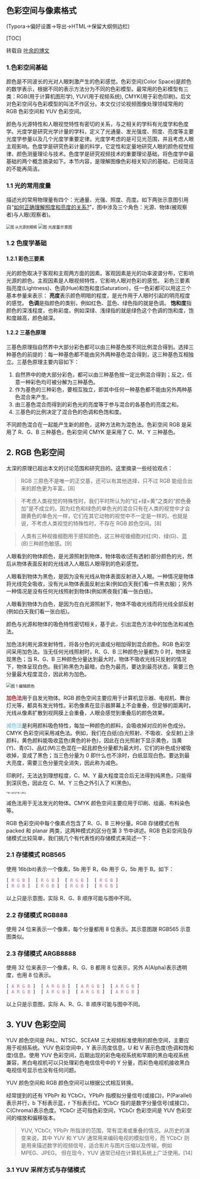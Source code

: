 ## 色彩空间与像素格式

(Typora→偏好设置→导出→HTML→保留大纲侧边栏)

[TOC]

转载自 [叶余的博文](https://www.cnblogs.com/leisure_chn/p/10290575.html)

### 1.色彩空间基础

颜色是不同波长的光对人眼刺激产生的色彩感觉。色彩空间(Color Space)是颜色的数学表示，根据不同的表示方法分为不同的色彩模型。最常用的色彩模型有三类：RGB(用于计算机图形学), YUV(用于视频系统), CMYK(用于彩色印刷)。后文对色彩空间与色彩模型的叫法不作区分。本文仅讨论视频图像处理领域常用的 RGB 色彩空间和 YUV 色彩空间。

颜色与光源特性和人眼视觉特性有密切的关系，与之相关的学科有光度学和色度学。光度学是研究光学计量的学科，定义了光通量、发光强度、照度、亮度等主要光度学参量以及几个光度学重要定律。光度学考虑的是可见光范围，并且考虑人眼主观影响。色度学是研究色彩计量的科学，它定性和定量地研究人眼的颜色视觉规律、颜色测量理论与技术。色度学是研究视频技术的重要理论基础，将色度学中最基础的两个概念摘录如下。本节内容，是理解图像色彩相关知识的基础，已经简洁的不能再简洁。

### 1.1 光的常用度量

描述光的常用物理量有四个：光通量、光强、照度、亮度。如下两张示意图引用自“[如何正确理解照度和亮度的关系?](https://zhuanlan.zhihu.com/p/53136784)”，图中涉及三个角色：光源、物体(被观察者)与人眼(观察者)。

<img src="https://pic2.zhimg.com/80/v2-26d3788c58a770c4e28dd4bcffdc3dfd_hd.jpg" alt="图 从光源到眼睛" style="zoom:70%;" />

<img src="https://pic4.zhimg.com/v2-445239721c6038906a3c30df40282f11_1200x500.jpg" alt="图 光度量示意图" style="zoom:77%;" />

### 1.2 色度学基础

#### 1.2.1 彩色三要素

光的颜色取决于客观和主观两方面的因素。客观因素是光的功率波谱分布，它影响光源的颜色。主观因素是人眼视频特性，它影响人眼对色彩的感觉。 彩色三要素指亮度(Lightness)、色调(Hue)和饱和度(Saturation)，任一色彩都可以用这三个基本参量来表示：
**亮度**表示颜色明暗的程度，是光作用于人眼时引起的明亮程度的感觉。
**色调**是指颜色的类别，例如红色、蓝色、绿色指的就是色调。
**饱和度**指颜色的深浅程度，也称彩度。例如深绿、浅绿指的就是绿色这个色调的饱和度，饱和度越高，颜色越深。

#### 1.2.2 三基色原理

三基色原理指自然界中大部分彩色都可以由三种基色按不同比例混合得到。选择三种基色的前提的：每一种基色都不能由另外两种基色混合得到，这三种基色互相独立。三基色原理主要内容如下：

1. 自然界中的绝大部分彩色，都可以由三种基色按一定比例混合得到；反之，任意一种彩色均可被分解为三种基色。
2. 作为基色的三种彩色，要相互独立，即其中任何一种基色都不能由另外两种基色混合来产生。
3. 由三基色混合而得到的彩色光的亮度等于参与混合的各基色的亮度之和。
4. 三基色的比例决定了混合色的色调和色饱和度。

不同颜色混合在一起能产生新的颜色，这种方法称为混色法。色彩空间 RGB 是采用了 R、G、B 三种基色，色彩空间 CMYK 是采用了 C、M、Y 三种基色。

## 2. RGB 色彩空间

太深的原理已超出本文的讨论范围和研究目的。这里摘录一些经验观点：

> RGB 三原色不是唯一的正交基，还可以有其他选择，只不过 RGB 能组合出来的颜色更为丰富。[8]

> 不考虑人类视觉的特殊性时，我们平时所认为的“红+绿=黄”之类的“颜色叠加”是不成立的。因为红色和绿色的单色光的混合只有在人类的视觉中才会跟黄色的单色光一样，它们在其它动物的视觉中不一定是一样的。也就是说，不考虑人类视觉的特殊性时，不存在 RGB 颜色空间。[8]

> 人类有三种视锥细胞用于感知颜色，这三种视锥细胞对红(R)、绿(G)、蓝(B)三种颜色敏感。[9]

人眼看到的物体颜色，是光源照射到物体，物体吸收(还有透射)部分颜色的光，然后从物体表面反射的光线进入人眼后人眼得到的色彩感觉。

人眼看到物体为黑色，是因为没有光线从物体表面反射进入人眼。一种情况是物体将光线完全吸收，没有光从物体表面反射出来(例如白天我们看一件黑衣服)；另外一种情况是没有任何光线照射到物体(例如黑夜我们看一张白纸)。

人眼看到物体为白色，是因为在白光源照射下，物体不吸收光线而将光线全部反射(例如白天我们看一张白纸)。

颜色与光源和物体的吸色特性密切相关，基于此，引出混色方法中的加色法和减色法。

加色法利用光源发射特性，将各分色的光谱成分相加得到混合颜色。RGB 色彩空间采用加色法。当无任何光线照射时，R、G、B 三种颜色分量都为 0 时，物体呈现黑色；当 R、G、B 三种颜色分量达到最大时，物体不吸收光线只反射的情况下，物体呈现白色。我们称黑色为最暗，白色为最亮，要达到最亮状态，需要三色分量最大程度混合，因此称为加色。

<img src="https://leisure_chn.gitee.io/blog/figure/color_space/color_edition.bmp" alt="图 1 编辑颜色" style="zoom:77%;" />

<font color="brown">**加色法**</font>用于自发光物体。RGB 颜色空间主要应用于计算机显示器、电视机、舞台灯光等，都具有发光特性。彩色像素在显示器屏幕上不会重叠，但足够的距离时，光线从像素扩散到视网膜上会重叠，人眼会感觉到重叠后的颜色效果。

<font color="skyblue">**减色法**</font>是利用颜料吸色特性，每加一种颜色的颜料，会吸收掉对应的补色成分。CMYK 色彩空间采用减色法。例如，我们在白纸(白光照射、不吸收、全反射)上涂颜料，黄色颜料能吸收蓝色(黄色的补色)，因此在白光照射下显示黄色，当黄(Y)、青(C)、品红(M)三色混在一起且颜色分量都为最大时，它们的补色成分被吸收掉，变成了黑色；当三色分量为 0 即什么也不涂时，白纸显现白色。要达到最大亮度，需要三色分量完全消失，因此称为减色。

印刷时，无法达到理想程度，C、M、Y 最大程度混合后无法得到纯黑色，只能得到深灰色，因此在 C、M、Y 三色之外引入了 K(黑色)。

<img src="https://upload.wikimedia.org/wikipedia/commons/c/c2/AdditiveColor.svg" alt="图 2 加色法" style="zoom:30%;" /><img src="https://upload.wikimedia.org/wikipedia/commons/1/19/SubtractiveColor.svg" alt="图 3 减色法" style="zoom:30%;" />

减色法用于无法发光的物体。CMYK 颜色空间主要应用于印刷、绘画、布料染色等。

RGB 色彩空间中每个像素点包含了 R、G、B 三种分量。RGB 存储模式也有 packed 和 planar 两类，这两种模式的区分在第 3 节中讲述。RGB 色彩空间及存储模式比较简单，我们挑几个有代表性的存储模式来简述一下：

### 2.1 存储模式 RGB565

使用 16b(bit)表示一个像素，5b 用于 R，6b 用于 G，5b 用于 B。如下：

```css
[ R G B ]  [ R G B ]  [ R G B ]  [ R G B ]
[ R G B ]  [ R G B ]  [ R G B ]  [ R G B ]
```

以上只是示意图，实际 R、G、B 顺序可能与图中不同。

### 2.2 存储模式 RGB888

使用 24 位来表示一个像素，每个分量都用 8 位表示。其示意图跟 RGB565 示意图类似。

### 2.3 存储模式 ARGB8888

使用 32 位来表示一个像素，R、G、B 都用 8 位表示，另外 A(Alpha)表示透明度，也用 8 位表示。

```css
[ A R G B ]  [ A R G B ]  [ A R G B ]  [ A R G B ]
[ A R G B ]  [ A R G B ]  [ A R G B ]  [ A R G B ]
```

以上只是示意图，实际 A、R、G、B 顺序可能与图中不同。



## 3. YUV 色彩空间

YUV 颜色空间是 PAL、NTSC、SCEAM 三大视频标准使用的颜色空间，主要应用于视频系统。YUV 色彩空间中，Y 表示亮度信息，U 和 V 表示色度(色调和饱和度)信息。使用 YUV 色彩空间，后期出现的彩色电视系统和早期的黑白电视系统兼容，黑白电视机可以只处理彩色电信信号中的 Y 分量，而彩色电视机接收黑白电视信号显示也没有任何问题。

YUV 颜色空间和 RGB 颜色空间可以根据公式相互转换。

经常提到的还有 YPbPr 和 YCbCr。YPbPr 指模拟分量信号(或接口)，P(Parallel)表示并行，b 下标表示蓝，r 下标表示红。YCbCr 指的是数字分量信号(或接口)，C(Chroma)表示色度。YCbCr 还可指色彩空间，YCbCr 色彩空间是 YUV 色彩空间的缩放和偏移版本。

> YUV, YCbCr, YPbPr 所指涉的范围，常有混淆或重叠的情况。从历史的演变来说，其中 YUV 和 Y'UV 通常用来编码电视的模拟信号，而 YCbCr 则是用来描述数字的视频信号，适合影片与图片压缩以及传输，例如 MPEG、JPEG。 但在现今，YUV 通常已经在计算机系统上广泛使用。[14]

### 3.1 YUV 采样方式与存储模式

